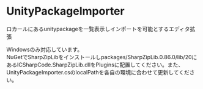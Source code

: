 ﻿# UnityPackageImporter
ロカールにあるunitypackageを一覧表示しインポートを可能とするエディタ拡張


Windowsのみ対応しています。  
NuGetでSharpZipLibをインストールしpackages/SharpZipLib.0.86.0/lib/20にあるICSharpCode.SharpZipLib.dllをPluginsに配置してください。また、UnityPackageImporter.csのlocalPathを各自の環境に合わせて更新してください。